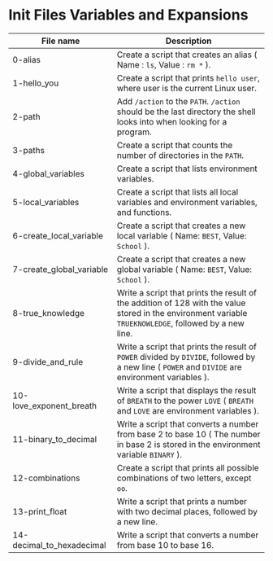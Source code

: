 # Init Files Variables and Expansions

| File name | Description |
|-----------|------------|
|0-alias | Create a script that creates an alias ( Name : `ls`, Value : `rm *` ). |
|1-hello_you | Create a script that prints `hello user`, where user is the current Linux user.|
|2-path | Add `/action` to the `PATH`. `/action` should be the last directory the shell looks into when looking for a program.|
|3-paths | Create a script that counts the number of directories in the `PATH`.|
|4-global_variables | Create a script that lists environment variables.|
|5-local_variables | Create a script that lists all local variables and environment variables, and functions.|
|6-create_local_variable | Create a script that creates a new local variable ( Name: `BEST`, Value: `School` ).|
|7-create_global_variable | Create a script that creates a new global variable ( Name: `BEST`, Value: `School` ).|
|8-true_knowledge | Write a script that prints the result of the addition of 128 with the value stored in the environment variable `TRUEKNOWLEDGE`, followed by a new line. |
|9-divide_and_rule | Write a script that prints the result of `POWER` divided by `DIVIDE`, followed by a new line ( `POWER` and `DIVIDE` are environment variables ).|
|10-love_exponent_breath | Write a script that displays the result of `BREATH` to the power `LOVE` ( `BREATH` and `LOVE` are environment variables ).|
|11-binary_to_decimal | Write a script that converts a number from base 2 to base 10 ( The number in base 2 is stored in the environment variable `BINARY` ).|
|12-combinations | Create a script that prints all possible combinations of two letters, except `oo`.|
|13-print_float | Write a script that prints a number with two decimal places, followed by a new line. |
|14-decimal_to_hexadecimal | Write a script that converts a number from base 10 to base 16.|
